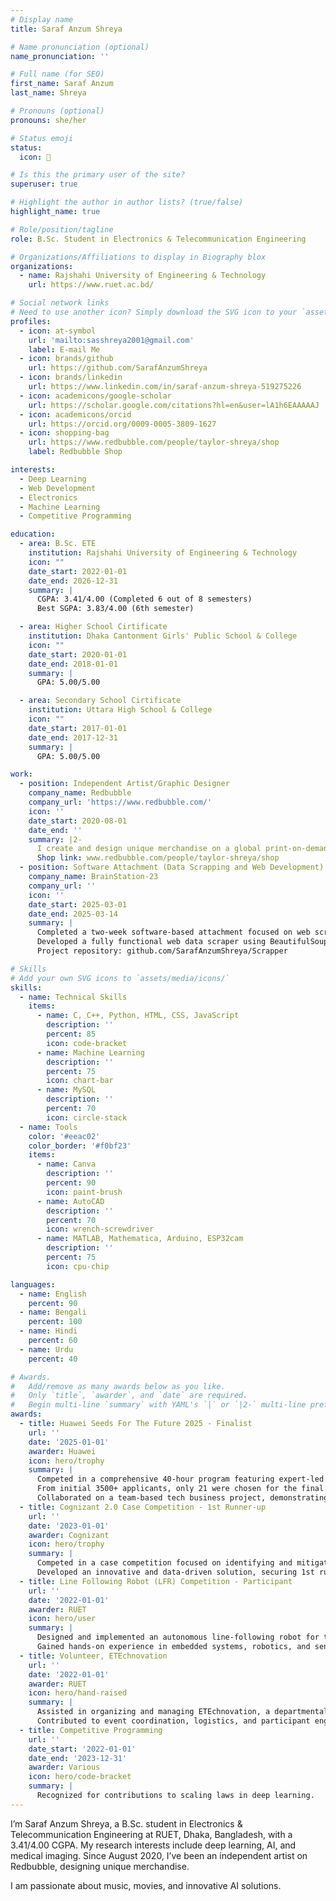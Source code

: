 ```yaml
---
# Display name
title: Saraf Anzum Shreya

# Name pronunciation (optional)
name_pronunciation: ''

# Full name (for SEO)
first_name: Saraf Anzum
last_name: Shreya

# Pronouns (optional)
pronouns: she/her

# Status emoji
status:
  icon: 🚀

# Is this the primary user of the site?
superuser: true

# Highlight the author in author lists? (true/false)
highlight_name: true

# Role/position/tagline
role: B.Sc. Student in Electronics & Telecommunication Engineering

# Organizations/Affiliations to display in Biography blox
organizations:
  - name: Rajshahi University of Engineering & Technology
    url: https://www.ruet.ac.bd/

# Social network links
# Need to use another icon? Simply download the SVG icon to your `assets/media/icons/` folder.
profiles:
  - icon: at-symbol
    url: 'mailto:sasshreya2001@gmail.com'
    label: E-mail Me
  - icon: brands/github
    url: https://github.com/SarafAnzumShreya
  - icon: brands/linkedin
    url: https://www.linkedin.com/in/saraf-anzum-shreya-519275226
  - icon: academicons/google-scholar
    url: https://scholar.google.com/citations?hl=en&user=lA1h6EAAAAAJ
  - icon: academicons/orcid
    url: https://orcid.org/0009-0005-3809-1627
  - icon: shopping-bag
    url: https://www.redbubble.com/people/taylor-shreya/shop
    label: Redbubble Shop

interests:
  - Deep Learning
  - Web Development
  - Electronics
  - Machine Learning
  - Competitive Programming

education:
  - area: B.Sc. ETE
    institution: Rajshahi University of Engineering & Technology
    icon: ""
    date_start: 2022-01-01
    date_end: 2026-12-31
    summary: |
      CGPA: 3.41/4.00 (Completed 6 out of 8 semesters)
      Best SGPA: 3.83/4.00 (6th semester)

  - area: Higher School Cirtificate 
    institution: Dhaka Cantonment Girls' Public School & College
    icon: ""
    date_start: 2020-01-01
    date_end: 2018-01-01
    summary: |
      GPA: 5.00/5.00 

  - area: Secondary School Cirtificate 
    institution: Uttara High School & College
    icon: ""
    date_start: 2017-01-01
    date_end: 2017-12-31
    summary: |
      GPA: 5.00/5.00 

work:
  - position: Independent Artist/Graphic Designer
    company_name: Redbubble
    company_url: 'https://www.redbubble.com/'
    icon: ''
    date_start: 2020-08-01
    date_end: ''
    summary: |2-
      I create and design unique merchandise on a global print-on-demand marketplace.
      Shop link: www.redbubble.com/people/taylor-shreya/shop
  - position: Software Attachment (Data Scrapping and Web Development)
    company_name: BrainStation-23
    company_url: ''
    icon: ''
    date_start: 2025-03-01
    date_end: 2025-03-14
    summary: |
      Completed a two-week software-based attachment focused on web scraping and backend development.
      Developed a fully functional web data scraper using BeautifulSoup, Selenium, HTML, CSS, and Flask to extract and display dynamic web content in a user-friendly interface.
      Project repository: github.com/SarafAnzumShreya/Scrapper

# Skills
# Add your own SVG icons to `assets/media/icons/`
skills:
  - name: Technical Skills
    items:
      - name: C, C++, Python, HTML, CSS, JavaScript
        description: ''
        percent: 85
        icon: code-bracket
      - name: Machine Learning
        description: ''
        percent: 75
        icon: chart-bar
      - name: MySQL
        description: ''
        percent: 70
        icon: circle-stack
  - name: Tools
    color: '#eeac02'
    color_border: '#f0bf23'
    items:
      - name: Canva
        description: ''
        percent: 90
        icon: paint-brush
      - name: AutoCAD
        description: ''
        percent: 70
        icon: wrench-screwdriver
      - name: MATLAB, Mathematica, Arduino, ESP32cam
        description: ''
        percent: 75
        icon: cpu-chip

languages:
  - name: English
    percent: 90
  - name: Bengali
    percent: 100
  - name: Hindi
    percent: 60
  - name: Urdu
    percent: 40

# Awards.
#   Add/remove as many awards below as you like.
#   Only `title`, `awarder`, and `date` are required.
#   Begin multi-line `summary` with YAML's `|` or `|2-` multi-line prefix and indent 2 spaces below.
awards:
  - title: Huawei Seeds For The Future 2025 - Finalist
    url: ''
    date: '2025-01-01'
    awarder: Huawei
    icon: hero/trophy
    summary: |
      Competed in a comprehensive 40-hour program featuring expert-led instruction in cutting-edge technologies: 5G, Artificial Intelligence, Cloud Computing, and Digital Power.
      From initial 3500+ applicants, only 21 were chosen for the final round after several evaluations such as interviews, written exams, group evaluation, and group presentation.
      Collaborated on a team-based tech business project, demonstrating skills in leadership, problem-solving, and entrepreneurship.
  - title: Cognizant 2.0 Case Competition - 1st Runner-up
    url: ''
    date: '2023-01-01'
    awarder: Cognizant
    icon: hero/trophy
    summary: |
      Competed in a case competition focused on identifying and mitigating fire hazards in Bangladesh’s garment industry.
      Developed an innovative and data-driven solution, securing 1st runner-up position out of 57 participating teams.
  - title: Line Following Robot (LFR) Competition - Participant
    url: ''
    date: '2022-01-01'
    awarder: RUET
    icon: hero/user
    summary: |
      Designed and implemented an autonomous line-following robot for the ‘ETEchnovation-2022’ event, organized by the Electronics and Telecommunication Department of RUET.
      Gained hands-on experience in embedded systems, robotics, and sensor integration.
  - title: Volunteer, ETEchnovation
    url: ''
    date: '2022-01-01'
    awarder: RUET
    icon: hero/hand-raised
    summary: |
      Assisted in organizing and managing ETEchnovation, a departmental technical event at RUET.
      Contributed to event coordination, logistics, and participant engagement, enhancing teamwork and organizational skills.
  - title: Competitive Programming
    url: ''
    date_start: '2022-01-01'
    date_end: '2023-12-31'
    awarder: Various
    icon: hero/code-bracket
    summary: |
      Recognized for contributions to scaling laws in deep learning.
---
```


I’m Saraf Anzum Shreya, a B.Sc. student in Electronics & Telecommunication Engineering at RUET, Dhaka, Bangladesh, with a 3.41/4.00 CGPA. My research interests include deep learning, AI, and medical imaging. Since August 2020, I’ve been an independent artist on Redbubble, designing unique merchandise. 

I am passionate about music, movies, and innovative AI solutions.